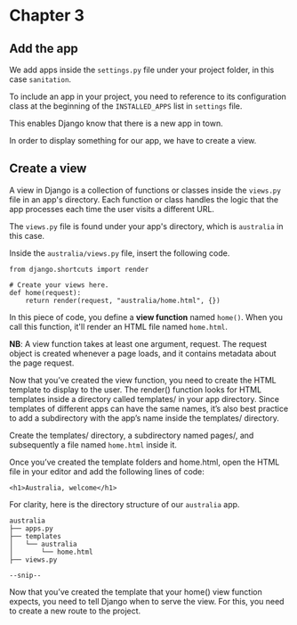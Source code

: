 # Chapter 3

## Add the app 

We add apps inside the `settings.py` file under your project folder, in this case `sanitation`.

To include an app in your project, you need to reference to its configuration class at the beginning of the `INSTALLED_APPS` list in `settings` file.

This enables Django know that there is a new app in town.

In order to display something for our app, we have to create a view.

## Create a view

A view in Django is a collection of functions or classes inside the `views.py` file in an app's directory. Each function or class handles the logic that the app processes each time the user visits a different URL.

The `views.py` file is found under your app's directory, which is `australia` in this case.

Inside the `australia/views.py` file, insert the following code.

```
from django.shortcuts import render

# Create your views here.
def home(request):
    return render(request, "australia/home.html", {})
```

In this piece of code, you define a **view function** named `home()`. When you call this function, it'll render an HTML file named `home.html`.

**NB**: A view function takes at least one argument, request. The request object is created whenever a page loads, and it contains metadata about the page request.

Now that you’ve created the view function, you need to create the HTML template to display to the user. The render() function looks for HTML templates inside a directory called templates/ in your app directory. Since templates of different apps can have the same names, it’s also best practice to add a subdirectory with the app’s name inside the templates/ directory.

Create the templates/ directory, a subdirectory named pages/, and subsequently a file named `home.html` inside it.

Once you’ve created the template folders and home.html, open the HTML file in your editor and add the following lines of code:

`<h1>Australia, welcome</h1>`

For clarity, here is the directory structure of our `australia` app.

```
australia
├── apps.py
├── templates
│   └── australia
│       └── home.html
├── views.py

--snip--
```

Now that you’ve created the template that your home() view function expects, you need to tell Django when to serve the view. For this, you need to create a new route to the project.
